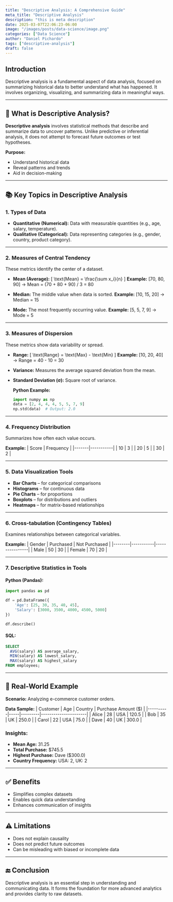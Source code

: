 ```yaml
---
title: "Descriptive Analysis: A Comprehensive Guide"
meta_title: "Descriptive Analysis"
description: "this is meta description"
date: 2025-03-07T22:06:23-06:00
image: "/images/posts/data-science/image.png"
categories: ["Data Science"]
author: "Daniel Pichardo"
tags: ["descriptive-analysis"]
draft: false
---
```


## Introduction

Descriptive analysis is a fundamental aspect of data analysis, focused on summarizing historical data to better understand what has happened. It involves organizing, visualizing, and summarizing data in meaningful ways.

---

## 🧠 What is Descriptive Analysis?

**Descriptive analysis** involves statistical methods that describe and summarize data to uncover patterns. Unlike predictive or inferential analysis, it does not attempt to forecast future outcomes or test hypotheses.

**Purpose:**
- Understand historical data
- Reveal patterns and trends
- Aid in decision-making

---

## 📚 Key Topics in Descriptive Analysis

### 1. Types of Data

- **Quantitative (Numerical):** Data with measurable quantities (e.g., age, salary, temperature).
- **Qualitative (Categorical):** Data representing categories (e.g., gender, country, product category).

---

### 2. Measures of Central Tendency

These metrics identify the center of a dataset.

- **Mean (Average):**
  \[
  \text{Mean} = \frac{\sum x_i}{n}
  \]
  **Example:** [70, 80, 90] → Mean = (70 + 80 + 90) / 3 = 80

- **Median:**
  The middle value when data is sorted.
  **Example:** [10, 15, 20] → Median = 15

- **Mode:**
  The most frequently occurring value.
  **Example:** [5, 5, 7, 9] → Mode = 5

---

### 3. Measures of Dispersion

These metrics show data variability or spread.

- **Range:**
  \[
  \text{Range} = \text{Max} - \text{Min}
  \]
  **Example:** [10, 20, 40] → Range = 40 - 10 = 30

- **Variance:**
  Measures the average squared deviation from the mean.

- **Standard Deviation (σ):**
  Square root of variance.

  **Python Example:**
  ```python
  import numpy as np
  data = [2, 4, 4, 4, 5, 5, 7, 9]
  np.std(data)  # Output: 2.0
  ```

---

### 4. Frequency Distribution

Summarizes how often each value occurs.

**Example:**
| Score | Frequency |
|-------|-----------|
| 10    | 3         |
| 20    | 5         |
| 30    | 2         |

---

### 5. Data Visualization Tools

- **Bar Charts** – for categorical comparisons
- **Histograms** – for continuous data
- **Pie Charts** – for proportions
- **Boxplots** – for distributions and outliers
- **Heatmaps** – for matrix-based relationships

---

### 6. Cross-tabulation (Contingency Tables)

Examines relationships between categorical variables.

**Example:**
| Gender | Purchased | Not Purchased |
|--------|-----------|----------------|
| Male   | 50        | 30             |
| Female | 70        | 20             |

---

### 7. Descriptive Statistics in Tools

#### Python (Pandas):
```python
import pandas as pd

df = pd.DataFrame({
    'Age': [25, 30, 35, 40, 45],
    'Salary': [3000, 3500, 4000, 4500, 5000]
})

df.describe()
```

#### SQL:
```sql
SELECT
  AVG(salary) AS average_salary,
  MIN(salary) AS lowest_salary,
  MAX(salary) AS highest_salary
FROM employees;
```

---

## 🧪 Real-World Example

**Scenario:** Analyzing e-commerce customer orders.

**Data Sample:**
| Customer | Age | Country | Purchase Amount ($) |
|----------|-----|---------|----------------------|
| Alice    | 28  | USA     | 120.5                |
| Bob      | 35  | UK      | 250.0                |
| Carol    | 22  | USA     | 75.0                 |
| Dave     | 40  | UK      | 300.0                |

### Insights:
- **Mean Age:** 31.25
- **Total Purchase:** $745.5
- **Highest Purchase:** Dave ($300.0)
- **Country Frequency:** USA: 2, UK: 2

---

## ✅ Benefits

- Simplifies complex datasets
- Enables quick data understanding
- Enhances communication of insights

---

## ⚠️ Limitations

- Does not explain causality
- Does not predict future outcomes
- Can be misleading with biased or incomplete data

---

## 🔚 Conclusion

Descriptive analysis is an essential step in understanding and communicating data. It forms the foundation for more advanced analytics and provides clarity to raw datasets.